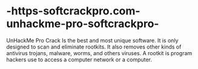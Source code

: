 # -https-softcrackpro.com-unhackme-pro-softcrackpro-
UnHackMe Pro Crack Is the best and most unique software. It is only designed to scan and eliminate rootkits. It also removes other kinds of antivirus trojans, malware, worms, and others viruses. A rootkit is program hackers use to access a computer network or a computer.
